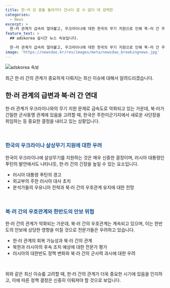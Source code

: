 ```yaml
---
title: 한·러 강 충돌 돌아가다 건너다 갈 수 없다 대 강력한
categories:
  - News
excerpt: >
  한-러 관계가 급속히 얼어붙고, 우크라이나에 대한 한국의 무기 지원으로 인해 북-러 간 우호관계도 영향을 받을 것으로 보인다. 러시아 대통령 푸틴은 한국의 무기 지원을 큰 실수로 판단하며 적절한 조치를 내리겠다고 밝히는 등 긴장이 높아지고 있다. 북-러의 우호관계는 유지될 것으로 보이며, 한-러 관계의 회복에 상당한 시일이 걸릴 전망이다. 이에 따라 한국 정부는 신중한 대응이 필요할 것으로 예상된다.
feature_text: >
  ## adskorea 실시간 뉴스 속보입니다.

  한-러 관계가 급속히 얼어붙고, 우크라이나에 대한 한국의 무기 지원으로 인해 북-러 간 우호관계도 영향을 받을 것으로 보인다. 러시아 대통령 푸틴은 한국의 무기 지원을 큰 실수로 판단하며 적절한 조치를 내리겠다고 밝히는 등 긴장이 높아지고 있다. 북-러의 우호관계는 유지될 것으로 보이며, 한-러 관계의 회복에 상당한 시일이 걸릴 전망이다. 이에 따라 한국 정부는 신중한 대응이 필요할 것으로 예상된다.
image: 'https://newsdao.kr/res/images/meta/newsdao_breakingnews.jpg'
---
```


<p><img src="https://newsdao.kr/res/images/meta/newsdao_breakingnews.jpg" alt="adskorea 속보" /></p>

<p>최근 한·러 간의 관계가 중요하게 다뤄지는 최신 이슈에 대해서 알려드리겠습니다.</p>

<h2 data-ke-size="size26">한·러 관계의 급변과 북·러 간 연대</h2>

<p>한·러 관계가 우크라이나와의 무기 지원 문제로 급속도로 악화되고 있는 가운데, 북·러가 긴밀한 군사동맹 관계에 있음을 고려할 때, 한국은 주한미군기지에서 새로운 사단장을 취임하는 등 중요한 결정을 내리고 있는 상황입니다.</p>

<p data-ke-size="size16">&nbsp;</p>

<h3><b><span style="color: #1a5490;">한국의 우크라이나 살상무기 지원에 대한 우려</span></b></h3>

<p>한국이 우크라이나에 살상무기를 지원하는 것은 매우 신중한 결정이며, 러시아 대통령인 푸틴의 발언에서도 나타나듯, 한·러 간의 긴장을 높일 수 있는 요소입니다.</p>

<ul>
  <li>러시아 대통령 푸틴의 경고</li>
  <li>외교부의 주한 러시아 대사 초치</li>
  <li>분석가들의 우유니아 전략과 북·러 간의 우호관계 유지에 대한 전망</li>
</ul>

<p data-ke-size="size16">&nbsp;</p>

<h3><b><span style="color: #1a5490;">북·러 간의 우호관계와 한반도의 안보 위협</span></b></h3>

<p>한·러 간의 관계가 악화되는 가운데, 북·러 간의 우호관계는 계속되고 있으며, 이는 한반도의 안보에 상당한 영향을 미칠 것으로 전문가들은 우려하고 있습니다.</p>

<ul>
  <li>한·러 관계의 회복 가능성과 북·러 간의 관계</li>
  <li>북한과 러시아의 후속 조치 예상에 대한 전문가 평가</li>
  <li>러시아의 대한반도 정책 변화와 북·러 간의 군사력 과시에 대한 우려</li>
</ul>

<p data-ke-size="size16">&nbsp;</p>

<p>위와 같은 최신 이슈를 고려할 때, 한·러 간의 관계가 더욱 중요한 시기에 있음을 인지하고, 이에 따른 정책 결정은 신중히 이뤄져야 할 것으로 보입니다.</p>

